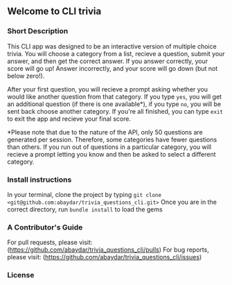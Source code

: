 ## Welcome to CLI trivia

### Short Description 

This CLI app was designed to be an interactive version of multiple choice trivia.  You will choose a category from a list, recieve a question, submit your answer, and then get the correct answer.  If you answer correctly, your score will go up!  Answer incorrectly, and your score will go down (but not below zero!).

After your first question, you will recieve a prompt asking whether you would like another question from that category.  If you type `yes`, you will get an additional question (if there is one available*), if you type `no`, you will be sent back choose another category.  If you're all finished, you can type `exit` to exit the app and recieve your final score.

*Please note that due to the nature of the API, only 50 questions are generated per session.  Therefore, some categories have fewer questions than others.  If you run out of questions in a particular category, you will recieve a prompt letting you know and then be asked to select a different category.

### Install instructions

In your terminal, clone the project by typing `git clone <git@github.com:abaydar/trivia_questions_cli.git>`
Once you are in the correct directory, run `bundle install` to load the gems

### A Contributor's Guide

For pull requests, please visit: (https://github.com/abaydar/trivia_questions_cli/pulls)
For bug reports, please visit: (https://github.com/abaydar/trivia_questions_cli/issues)

### License 
